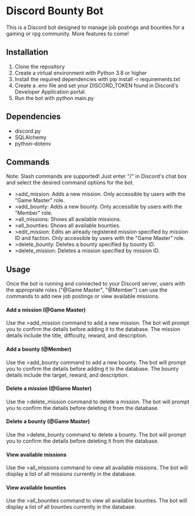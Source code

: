 # Discord Bounty Bot
This is a Discord bot designed to manage job postings and bounties for a gaming or rpg community. More features to come!

## Installation
1. Clone the repository
2. Create a virtual environment with Python 3.8 or higher
3. Install the required dependencies with pip install -r requirements.txt
4. Create a .env file and set your DISCORD_TOKEN found in Discord's Developer Application portal.
5. Run the bot with python main.py

## Dependencies
* discord.py
* SQLAlchemy
* python-dotenv

## Commands
Note: Slash commands are supported! Just enter "/" in Discord's chat box and select the desired command options for the bot.
* \>add_mission: Adds a new mission. Only accessible by users with the "Game Master" role.
* \>add_bounty: Adds a new bounty. Only accessible by users with the "Member" role.
* \>all_missions: Shows all available missions.
* \>all_bounties: Shows all available bounties.
* \>edit_mission: Edits an already registered mission specified by mission ID and faction. Only accessible by users with the "Game Master" role.
* \>delete_bounty: Deletes a bounty specified by bounty ID.
* \>delete_mission: Deletes a mission specified by mission ID.

## Usage
Once the bot is running and connected to your Discord server, users with the appropriate roles ("@Game Master", "@Member") can use the commands to add new job postings or view available missions.

#### Add a mission (@Game Master)
Use the >add_mission command to add a new mission. The bot will prompt you to confirm the details before adding it to the database. The mission details include the title, difficulty, reward, and description.

#### Add a bounty (@Member)
Use the >add_bounty command to add a new bounty. The bot will prompt you to confirm the details before adding it to the database. The bounty details include the target, reward, and description.

#### Delete a mission (@Game Master)
Use the >delete_mission command to delete a mission. The bot will prompt you to confirm the details before deleting it from the database.

#### Delete a bounty (@Game Master)
Use the >delete_bounty command to delete a bounty. The bot will prompt you to confirm the details before deleting it from the database.

#### View available missions
Use the >all_missions command to view all available missions. The bot will display a list of all missions currently in the database.

#### View available bounties
Use the >all_bounties command to view all available bounties. The bot will display a list of all bounties currently in the database.
